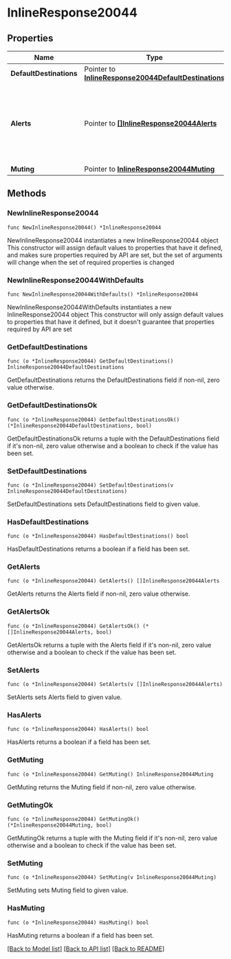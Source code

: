 # InlineResponse20044

## Properties

Name | Type | Description | Notes
------------ | ------------- | ------------- | -------------
**DefaultDestinations** | Pointer to [**InlineResponse20044DefaultDestinations**](InlineResponse20044DefaultDestinations.md) |  | [optional] 
**Alerts** | Pointer to [**[]InlineResponse20044Alerts**](InlineResponse20044Alerts.md) | Alert-specific configuration for each type. Only alerts that pertain to the network can be updated. | [optional] 
**Muting** | Pointer to [**InlineResponse20044Muting**](InlineResponse20044Muting.md) |  | [optional] 

## Methods

### NewInlineResponse20044

`func NewInlineResponse20044() *InlineResponse20044`

NewInlineResponse20044 instantiates a new InlineResponse20044 object
This constructor will assign default values to properties that have it defined,
and makes sure properties required by API are set, but the set of arguments
will change when the set of required properties is changed

### NewInlineResponse20044WithDefaults

`func NewInlineResponse20044WithDefaults() *InlineResponse20044`

NewInlineResponse20044WithDefaults instantiates a new InlineResponse20044 object
This constructor will only assign default values to properties that have it defined,
but it doesn't guarantee that properties required by API are set

### GetDefaultDestinations

`func (o *InlineResponse20044) GetDefaultDestinations() InlineResponse20044DefaultDestinations`

GetDefaultDestinations returns the DefaultDestinations field if non-nil, zero value otherwise.

### GetDefaultDestinationsOk

`func (o *InlineResponse20044) GetDefaultDestinationsOk() (*InlineResponse20044DefaultDestinations, bool)`

GetDefaultDestinationsOk returns a tuple with the DefaultDestinations field if it's non-nil, zero value otherwise
and a boolean to check if the value has been set.

### SetDefaultDestinations

`func (o *InlineResponse20044) SetDefaultDestinations(v InlineResponse20044DefaultDestinations)`

SetDefaultDestinations sets DefaultDestinations field to given value.

### HasDefaultDestinations

`func (o *InlineResponse20044) HasDefaultDestinations() bool`

HasDefaultDestinations returns a boolean if a field has been set.

### GetAlerts

`func (o *InlineResponse20044) GetAlerts() []InlineResponse20044Alerts`

GetAlerts returns the Alerts field if non-nil, zero value otherwise.

### GetAlertsOk

`func (o *InlineResponse20044) GetAlertsOk() (*[]InlineResponse20044Alerts, bool)`

GetAlertsOk returns a tuple with the Alerts field if it's non-nil, zero value otherwise
and a boolean to check if the value has been set.

### SetAlerts

`func (o *InlineResponse20044) SetAlerts(v []InlineResponse20044Alerts)`

SetAlerts sets Alerts field to given value.

### HasAlerts

`func (o *InlineResponse20044) HasAlerts() bool`

HasAlerts returns a boolean if a field has been set.

### GetMuting

`func (o *InlineResponse20044) GetMuting() InlineResponse20044Muting`

GetMuting returns the Muting field if non-nil, zero value otherwise.

### GetMutingOk

`func (o *InlineResponse20044) GetMutingOk() (*InlineResponse20044Muting, bool)`

GetMutingOk returns a tuple with the Muting field if it's non-nil, zero value otherwise
and a boolean to check if the value has been set.

### SetMuting

`func (o *InlineResponse20044) SetMuting(v InlineResponse20044Muting)`

SetMuting sets Muting field to given value.

### HasMuting

`func (o *InlineResponse20044) HasMuting() bool`

HasMuting returns a boolean if a field has been set.


[[Back to Model list]](../README.md#documentation-for-models) [[Back to API list]](../README.md#documentation-for-api-endpoints) [[Back to README]](../README.md)



